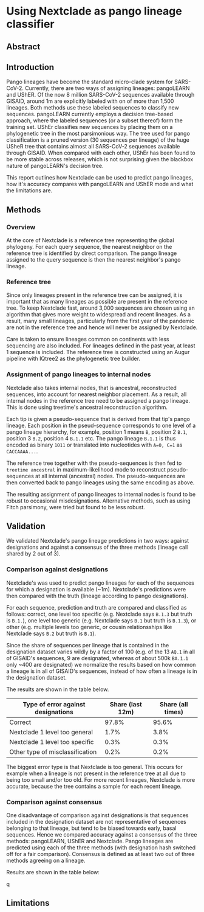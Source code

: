 # Using Nextclade as pango lineage classifier

## Abstract

## Introduction

Pango lineages have become the standard micro-clade system for SARS-CoV-2. Currently, there are two ways of assigning lineages: pangoLEARN and UShER. Of the now 8 million SARS-CoV-2 sequences available through GISAID, around 1m are explicitly labeled with on of more than 1,500 lineages. Both methods use these labeled sequences to classify new sequences. pangoLEARN currently employs a decision tree-based approach, where the labeled sequences (or a subset thereof) form the training set. UShEr classifies new sequences by placing them on a phylogenetic tree in the most parsimonious way. The tree used for pango classification is a pruned version (30 sequences per lineage) of the huge USheR tree that contains almost all SARS-CoV-2 sequences available through GISAID. When compared with each other, UShEr has been found to be more stable across releases, which is not surprising given the blackbox nature of pangoLEARN's decision tree.

This report outlines how Nextclade can be used to predict pango lineages, how it's accuracy compares with pangoLEARN and UShER mode and what the limitations are.

## Methods

### Overview

At the core of Nextclade is a reference tree representing the global phylogeny. For each query sequence, the nearest neighbor on the reference tree is identified by direct comparison. The pango lineage assigned to the query sequence is then the nearest neighbor's pango lineage.

### Reference tree

Since only lineages present in the reference tree can be assigned, it is important that as many lineages as possible are present in the reference tree. To keep Nextclade fast, around 3,000 sequences are chosen using an algorithm that gives more weight to widespread and recent lineages. As a result, many small lineages, particularly from the first year of the pandemic are not in the reference tree and hence will never be assigned by Nextclade.

Care is taken to ensure lineages common on continents with less sequencing are also included. For lineages defined in the past year, at least 1 sequence is included. The reference tree is constructed using an Augur pipeline with IQtree2 as the phylogenetic tree builder.

### Assignment of pango lineages to internal nodes

Nextclade also takes internal nodes, that is ancestral, reconstructed sequences, into account for nearest neighbor placement. As a result, all internal nodes in the reference tree need to be assigned a pango lineage. This is done using treetime's ancestral reconstruction algorithm.

Each tip is given a pseudo-sequence that is derived from that tip's pango lineage. Each position in the pseud-sequence corresponds to one level of a pango lineage hierarchy, for example, position 1 means `B`, position 2 `B.1`, position 3 `B.2`, position 4 `B.1.1` etc. The pango lineage `B.1.1` is thus encoded as binary `1011` or translated into nucleotides with `A=0, C=1` as `CACCAAAA...`.

The reference tree together with the pseudo-sequences is then fed to `treetime ancestral` in maximum-likelihood mode to reconstruct pseudo-sequences at all internal (ancestral) nodes. The pseudo-sequences are then converted back to pango lineages using the same encoding as above.

The resulting assignment of pango lineages to internal nodes is found to be robust to occasional misdesignations. Alternative methods, such as using Fitch parsimony, were tried but found to be less robust.

## Validation

We validated Nextclade's pango lineage predictions in two ways: against designations and against a consensus of the three methods (lineage call shared by 2 out of 3).

### Comparison against designations

Nextclade's was used to predict pango lineages for each of the sequences for which a designation is available (~1m). Nextclade's predictions were then compared with the truth (lineage according to pango designations).

For each sequence, prediction and truth are compared and classified as follows: correct, one level too specific (e.g. Nextclade says `B.1.3` but truth is `B.1.`), one level too generic (e.g. Nextclade says `B.1` but truth is `B.1.3`), or other (e.g. multiple levels too generic, or cousin relationsships like Nextclade says `B.2` but truth is `B.1`).

Since the share of sequences per lineage that is contained in the designation dataset varies wildly by a factor of 100 (e.g. of the 13 `AQ.1` in all of GISAID's sequences, 9 are designated, whereas of about 500k `BA.1.1` only ~400 are designated) we normalize the results based on how common a lineage is in all of GISAID's sequences, instead of how often a lineage is in the designation dataset.

The results are shown in the table below.

| Type of error against designations | Share (last 12m) | Share (all times) |
| ---------------------------------- | ---------------- | ----------------- |
| Correct                            | 97.8%            | 95.6%             |
| Nextclade 1 level too general      | 1.7%             | 3.8%              |
| Nextclade 1 level too specific     | 0.3%             | 0.3%              |
| Other type of misclassification    | 0.2%             | 0.2%              |

<!--- TODO: maybe include UShER and pangoLEARN performance and compare -->

The biggest error type is that Nextclade is too general. This occurs for example when a lineage is not present in the reference tree at all due to being too small and/or too old. For more recent lineages, Nextclade is more accurate, because the tree contains a sample for each recent lineage.

### Comparison against consensus

One disadvantage of comparison against designations is that sequences included in the designation dataset are not representative of sequences belonging to that lineage, but tend to be biased towards early, basal sequences. Hence we compared accuracy against a consensus of the three methods: pangoLEARN, UShER and Nextclade. Pango lineages are predicted using each of the three methods (with designation hash switched off for a fair comparison). Consensus is defined as at least two out of three methods agreeing on a lineage.

Results are shown in the table below:

q


## Limitations